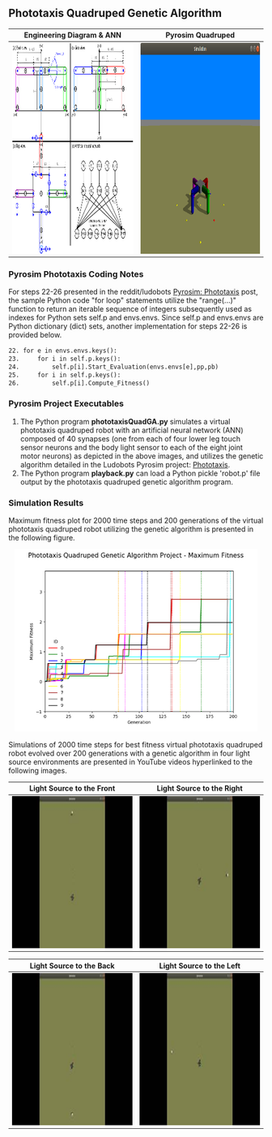 ## Phototaxis Quadruped Genetic Algorithm

| Engineering Diagram & ANN                                                                                                                    | Pyrosim Quadruped                                                                              |
|----------------------------------------------------------------------------------------------------------------------------------------------|------------------------------------------------------------------------------------------------|
| <img src="./eng_drawing_quad.png" width="485" height="416" alt="Quadruped Virtual Robot Engineering Diagram from https://imgur.com/kA4oznt"> | <img src="./quadruped.png" width="485" height="416" alt="Virtual Phototaxis Quadruped Robot"/> |

### Pyrosim Phototaxis Coding Notes

For steps 22-26 presented in the reddit/ludobots [Pyrosim: Phototaxis](https://www.reddit.com/r/ludobots/wiki/pyrosim/phototaxis/) post, the sample Python code "for loop" statements utilize the "range(...)" function to return an iterable sequence of integers subsequently used as indexes for Python sets self.p and envs\.envs. Since self.p and envs\.envs are Python dictionary (dict) sets, another implementation for steps 22-26 is provided below.

    22. for e in envs.envs.keys():
    23.     for i in self.p.keys():
    24.         self.p[i].Start_Evaluation(envs.envs[e],pp,pb)
    25.     for i in self.p.keys():
    26.         self.p[i].Compute_Fitness()

### Pyrosim Project Executables

1. The Python program **phototaxisQuadGA.py** simulates a virtual phototaxis quadruped robot with an artificial neural network (ANN) composed of 40 synapses (one from each of four lower leg touch sensor neurons and the body light sensor to each of the eight joint motor neurons) as depicted in the above images, and utilizes the genetic algorithm detailed in the Ludobots Pyrosim project: [Phototaxis](https://www.reddit.com/r/ludobots/wiki/pyrosim/phototaxis).
2. The Python program **playback.py** can load a Python pickle 'robot.p' file output by the phototaxis quadruped genetic algorithm program.

### Simulation Results

Maximum fitness plot for 2000 time steps and 200 generations of the virtual phototaxis quadruped robot utilizing the genetic algorithm is presented in the following figure.

<p align="center">
 <img src="./phototaxisQuadGA_max_fitness.png" width="480" height="360" alt="Phototaxis Quadruped Genetic Algorithm Project - Maximum Fitness Plot"/>
</p>

Simulations of 2000 time steps for best fitness virtual phototaxis quadruped robot evolved over 200 generations with a genetic algorithm in four light source environments are presented in YouTube videos hyperlinked to the following images.

| **Light Source to the Front**                                                                                                                                                                                                    | **Light Source to the Right**                                                                                                                                                                                                  |
|----------------------------------------------------------------------------------------------------------------------------------------------------------------------------------------------------------------------------------|--------------------------------------------------------------------------------------------------------------------------------------------------------------------------------------------------------------------------------|
| <a href="https://youtu.be/KI8k_nECe90"><img src="./phototaxisQuadGA_Front.jpg" alt="YouTube video of genetic algorithm evolved phototaxis quadruped robot reacting to light source to the front" width="450" height="300"></a>   | <a href="https://youtu.be/MAgpncwxb2I"><img src="./phototaxisQuadGA_Right.jpg" alt="YouTube video of genetic algorithm evolved phototaxis quadruped robot reacting to light source to the right" width="450" height="300"></a> |

| **Light Source to the Back**                                                                                                                                                                                                 | **Light Source to the Left**                                                                                                                                                                                                 |
|------------------------------------------------------------------------------------------------------------------------------------------------------------------------------------------------------------------------------|------------------------------------------------------------------------------------------------------------------------------------------------------------------------------------------------------------------------------|
| <a href="https://youtu.be/fgSBssf5JMg"><img src="./phototaxisQuadGA_Back.jpg" alt="YouTube video of genetic algorithm evolved phototaxis quadruped robot reacting to light source to the back" width="450" height="300"></a> | <a href="https://youtu.be/Sd6LiF_WxzE"><img src="./phototaxisQuadGA_Left.jpg" alt="YouTube video of genetic algorithm evolved phototaxis quadruped robot reacting to light source to the left" width="450" height="300"></a> |
